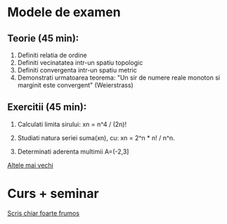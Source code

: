 # Modele de examen

Teorie (45 min): 
----------------

1. Definiti relatia de ordine
2. Definiti vecinatatea intr-un spatiu topologic
3. Definiti convergenta intr-un spatiu metric
4. Demonstrati urmatoarea teorema: 
"Un sir de numere reale monoton si marginit este convergent" (Weierstrass)


Exercitii (45 min):
-------------------

1. Calculati limita sirului:
xn = n^4 / (2n)!

2. Studiati natura seriei suma(xn), cu: 
xn = 2^n * n! / n^n. 

3. Determinati aderenta multimii A=(-2,3]

[Altele mai vechi](https://groups.yahoo.com/neo/groups/FMI2010/conversations/topics/230)

# Curs + seminar

[Scris chiar foarte frumos](https://www.dropbox.com/s/a79ly2rdl04mdl4/analizamatematicaanul1sem1.pdf?dl=0)
